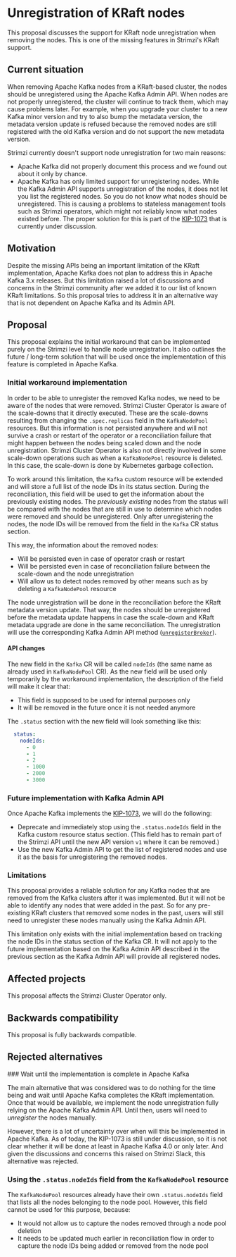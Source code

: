 # Unregistration of KRaft nodes

This proposal discusses the support for KRaft node unregistration when removing the nodes.
This is one of the missing features in Strimzi's KRaft support.

## Current situation

When removing Apache Kafka nodes from a KRaft-based cluster, the nodes should be unregistered using the Apache Kafka Admin API.
When nodes are not properly unregistered, the cluster will continue to track them, which may cause problems later.
For example, when you upgrade your cluster to a new Kafka minor version and try to also bump the metadata version, the metadata version update is refused because the removed nodes are still registered with the old Kafka version and do not support the new metadata version.

Strimzi currently doesn't support node unregistration for two main reasons:
* Apache Kafka did not properly document this process and we found out about it only by chance.
* Apache Kafka has only limited support for unregistering nodes.
  While the Kafka Admin API supports unregistration of the nodes, it does not let you list the registered nodes.
  So you do not know what nodes should be unregistered.
  This is causing a problems to stateless management tools such as Strimzi operators, which might not reliably know what nodes existed before.
  The proper solution for this is part of the [KIP-1073](https://cwiki.apache.org/confluence/display/KAFKA/KIP-1073%3A+Return+inactive+observer+nodes+in+DescribeQuorum+response) that is currently under discussion.

## Motivation

Despite the missing APIs being an important limitation of the KRaft implementation, Apache Kafka does not plan to address this in Apache Kafka 3.x releases.
But this limitation raised a lot of discussions and concerns in the Strimzi community after we added it to our list of known KRaft limitations.
So this proposal tries to address it in an alternative way that is not dependent on Apache Kafka and its Admin API.

## Proposal

This proposal explains the initial workaround that can be implemented purely on the Strimzi level to handle node unregistration.
It also outlines the future / long-term solution that will be used once the implementation of this feature is completed in Apache Kafka.

### Initial workaround implementation

In order to be able to unregister the removed Kafka nodes, we need to be aware of the nodes that were removed.
Strimzi Cluster Operator is aware of the scale-downs that it directly executed.
These are the scale-downs resulting from changing the `.spec.replicas` field in the `KafkaNodePool` resources.
But this information is not persisted anywhere and will not survive a crash or restart of the operator or a reconciliation failure that might happen between the nodes being scaled down and the node unregistration.
Strimzi Cluster Operator is also not directly involved in some scale-down operations such as when a `KafkaNodePool` resource is deleted.
In this case, the scale-down is done by Kubernetes garbage collection.

To work around this limitation, the `Kafka` custom resource will be extended and will store a full list of the node IDs in its status section.
During the reconciliation, this field will be used to get the information about the previously existing nodes.
The _previously existing_ nodes from the status will be compared with the nodes that are still in use to determine which nodes were removed and should be unregistered.
Only after unregistering the nodes, the node IDs will be removed from the field in the `Kafka` CR status section.

This way, the information about the removed nodes:
* Will be persisted even in case of operator crash or restart
* Will be persisted even in case of reconciliation failure between the scale-down and the node unregistration
* Will allow us to detect nodes removed by other means such as by deleting a `KafkaNodePool` resource

The node unregistration will be done in the reconciliation before the KRaft metadata version update.
That way, the nodes should be unregistered before the metadata update happens in case the scale-down and KRaft metadata upgrade are done in the same reconciliation.
The unregistration will use the corresponding Kafka Admin API method ([`unregisterBroker`](https://kafka.apache.org/38/javadoc/org/apache/kafka/clients/admin/Admin.html#unregisterBroker(int))).

#### API changes

The new field in the `Kafka` CR will be called `nodeIds` (the same name as already used in `KafkaNodePool` CR).
As the new field will be used only temporarily by the workaround implementation, the description of the field will make it clear that:
* This field is supposed to be used for internal purposes only
* It will be removed in the future once it is not needed anymore

The `.status` section with the new field will look something like this:

```yaml
  status:
    nodeIds:
      - 0
      - 1
      - 2
      - 1000
      - 2000
      - 3000
```

### Future implementation with Kafka Admin API

Once Apache Kafka implements the [KIP-1073](https://cwiki.apache.org/confluence/display/KAFKA/KIP-1073%3A+Return+inactive+observer+nodes+in+DescribeQuorum+response), we will do the following:

* Deprecate and immediately stop using the `.status.nodeIds` field in the Kafka custom resource status section.
  (This field has to remain part of the Strimzi API until the new API version `v1` where it can be removed.)
* Use the new Kafka Admin API to get the list of registered nodes and use it as the basis for unregistering the removed nodes.

### Limitations

This proposal provides a reliable solution for any Kafka nodes that are removed from the Kafka clusters after it was implemented.
But it will not be able to identify any nodes that were added in the past.
So for any pre-existing KRaft clusters that removed some nodes in the past, users will still need to unregister these nodes manually using the Kafka Admin API.

This limitation only exists with the initial implementation based on tracking the node IDs in the status section of the Kafka CR.
It will not apply to the future implementation based on the Kafka Admin API described in the previous section as the Kafka Admin API will provide all registered nodes.

## Affected projects

This proposal affects the Strimzi Cluster Operator only.

## Backwards compatibility

This proposal is fully backwards compatible.

## Rejected alternatives

### Wait until the implementation is complete in Apache Kafka

The main alternative that was considered was to do nothing for the time being and wait until Apache Kafka completes the KRaft implementation.
Once that would be available, we implement the node unregistration fully relying on the Apache Kafka Admin API.
Until then, users will need to _unregister_ the nodes manually.

However, there is a lot of uncertainty over when will this be implemented in Apache Kafka.
As of today, the KIP-1073 is still under discussion, so it is not clear whether it will be done at least in Apache Kafka 4.0 or only later.
And given the discussions and concerns this raised on Strimzi Slack, this alternative was rejected.

### Using the `.status.nodeIds` field from the `KafkaNodePool` resource

The `KafkaNodePool` resources already have their own `.status.nodeIds` field that lists all the nodes belonging to the node pool.
However, this field cannot be used for this purpose, because:
* It would not allow us to capture the nodes removed through a node pool deletion
* It needs to be updated much earlier in reconciliation flow in order to capture the node IDs being added or removed from the node pool
